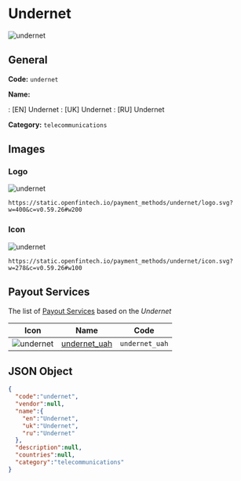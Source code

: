 
# Undernet 
![undernet](https://static.openfintech.io/payment_methods/undernet/logo.svg?w=400&c=v0.59.26#w200)  

## General 
**Code:** `undernet` 
 
**Name:** 
 
:	[EN] Undernet 
:	[UK] Undernet 
:	[RU] Undernet 
 
**Category:** `telecommunications` 
 

## Images 

### Logo 
![undernet](https://static.openfintech.io/payment_methods/undernet/logo.svg?w=400&c=v0.59.26#w200)  

```
https://static.openfintech.io/payment_methods/undernet/logo.svg?w=400&c=v0.59.26#w200
```  

### Icon 
![undernet](https://static.openfintech.io/payment_methods/undernet/icon.svg?w=278&c=v0.59.26#w100)  

```
https://static.openfintech.io/payment_methods/undernet/icon.svg?w=278&c=v0.59.26#w100
```  

## Payout Services 
 
The list of [Payout Services](/payout-services/) based on the _Undernet_ 

|Icon|Name|Code| 
|:---:|:---:|:---:| 
|![undernet](https://static.openfintech.io/payout_methods/undernet/icon.svg?w=278&c=v0.59.26#w40) |[undernet_uah](/payout-services/undernet_uah/)|`undernet_uah`| 
 

## JSON Object 

```json
{
  "code":"undernet",
  "vendor":null,
  "name":{
    "en":"Undernet",
    "uk":"Undernet",
    "ru":"Undernet"
  },
  "description":null,
  "countries":null,
  "category":"telecommunications"
}
```  
